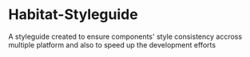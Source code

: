 # Habitat-Styleguide

A styleguide created to ensure components' style consistency accross multiple platform and also to speed up the development efforts
